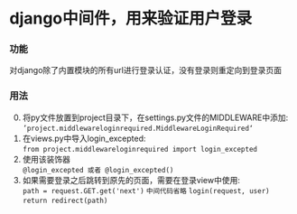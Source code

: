 # django中间件，用来验证用户登录

### 功能<br>
对django除了内置模块的所有url进行登录认证，没有登录则重定向到登录页面

### 用法<br>
0.  将py文件放置到project目录下，在settings.py文件的MIDDLEWARE中添加:<br>
        ```
        ’project.middlewareloginrequired.MiddlewareLoginRequired‘
        ```
1. 在views.py中导入login_excepted:<br>
        ```
        from project.middlewareloginrequired import login_excepted
        ```
2. 使用该装饰器<br>
        ```
        @login_excepted 或者 @login_excepted()
        ```
3. 如果需要登录之后跳转到原先的页面，需要在登录view中使用:<br>
        ```path = request.GET.get('next')```
        ```中间代码省略```
        ```login(request, user)```
                ```return redirect(path)```
        

